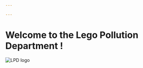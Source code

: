 ```yaml
---

---
```


# Welcome to the Lego Pollution Department !

![LPD logo](https://th.bing.com/th/id/OIP.Lo_yo3w0xTm-atwZZI1FXwHaFj?rs=1&pid=ImgDetMain)
